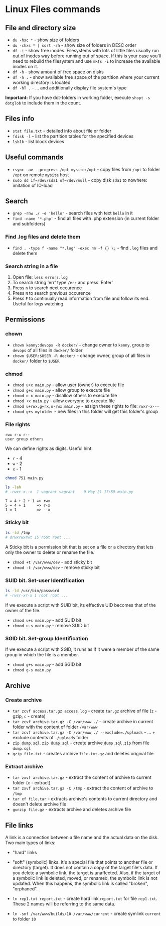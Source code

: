 # Linux Files commands

## File and directory size

- `du -hsc *` - show size of folders
- `du -chxs * | sort -rh` - show size of folders in DESC order
- `df -i` - show free inodes. Filesystems with lots of little files usually run out of inodes way before running out of space. If this is your case you'll need to rebuild the filesystem and use `mkfs -i` to increase the available inodes on it.
- `df -h` - show amount of free space on disks
- `df -h .` - show available free space of the partition where your current working directory is located
- `df -hT .` - ... and additionally display file system's type

**Important:** If you have dot-folders in working folder, execute `shopt -s dotglob` to include them in the count.

## Files info

- `stat file.txt` - detailed info about file or folder
- `fdisk -l` - list the partition tables for the specified devices
- `lsblk` - list block devices

## Useful commands

- `rsync -av --progress /opt mysite:/opt` - copy files from `/opt` to folder `/opt` on remote `mysite` host
- `sudo dd if=/dev/sda1 of=/dev/null` - copy disk `sda1` to nowhere: imitation of IO-load

## Search

- `grep -rnw ./ -e 'hello'` - search files with text `hello` in it
- `find -name '*.php'` - find all files with .php extension (in current folder and subfolders)

### Find .log files and delete them

- `find . -type f -name "*.log" -exec rm -f {} \;` - find `.log` files and delete them

### Search string in a file

1. Open file: `less errors.log`
2. To search string 'err' type `/err` and press 'Enter'
3. Press `n` to search next occurence
4. Press `N` to search previous occurence
5. Press `F` to continually read information from file and follow its end. Useful for logs watching.

## Permissions

### chown

- `chown kenny:devops -R docker/` - change owner to `kenny`, group to `devops` of all files in `docker/` folder
- `chown $USER:$USER -R docker/` - change owner, group of all files in `docker/` folder to `$USER`

### chmod

- `chmod u+x main.py` - allow user (owner) to execute file
- `chmod g+x main.py` - allow group to execute file
- `chmod o-x main.py` - disallow others to execute file
- `chmod +x main.py` - allow everyone to execute file 
- `chmod u+rwx,g+rx,o-rwx main.py` - assign these rights to file: `rwxr-x---`
- `chmod g+s myfolder` - new files in this folder will get this folder's group

### File rights

```
rwx r-x r--
user group others
```
We can define rights as digits. Useful hint:
- `r` - 4
- `w` - 2
- `x` - 1

```bash
chmod 751 main.py

ls -lah
# -rwxr-x--x  1 vagrant vagrant    9 May 21 17:59 main.py
```
```
7 = 4 + 2 + 1 => rwx
5 = 4 + 1     => r-x
1 = 1         => --x
```

### Sticky bit

```bash
ls -ld /tmp
# drwxrwxrwt 15 root root ...
```

A Sticky bi**t** is a permission bit that is set on a file or a directory that lets only the owner to delete or rename the file.

- `chmod +t /var/www/dev` - add sticky bit
- `chmod -t /var/www/dev` - remove sticky bit

### SUID bit. Set-user Identification

```bash
ls -ld /usr/bin/password
# -rwsr-xr-x 1 root root ...
```

If we execute a script with SUID bit, its effective UID becomes that of the owner of the file.
 
- `chmod u+s main.py` - add SUID bit
- `chmod u-s main.py` - remove SUID bit

### SGID bit. Set-group Identification

If we execute a script with SGID, it runs as if it were a member of the same group in which the file is a member.

- `chmod g+s main.py` - add SGID bit
- `chmod g-s main.py`

## Archive

### Create archive

- `tar zcvf access.tar.gz access.log` - create `tar.gz` archive of file (`z` - gzip, `c` - create)
- `tar zcvf archive.tar.gz -C /var/www ./` - create archive in current folder with the content of folder `/var/www`
- `tar zcvf archive.tar.gz -C /var/www ./ --exclude=./uploads` - ... + exclude contents of `./uploads` folder
- `zip dump.sql.zip dump.sql` - create archive `dump.sql.zip` from file `dump.sql`
- `gzip file.txt` - creates archive `file.txt.gz` and deletes original file

### Extract archive

- `tar zxvf archive.tar.gz` - extract the content of archive to current folder (`x` - extract)
- `tar zxvf archive.tar.gz -C /tmp` - extract the content of archive to `/tmp`
- `tar xf file.tar` - extracts archive's contents to current directory and doesn't delete archive file
- `gunzip file.gz` - extracts archive and deletes archive file

## File links

A link is a connection between a file name and the actual data on the disk. Two main types of links: 
- "hard" links
- "soft" (symbolic) links. It's a special file that points to another file or directory (target). It does not contain a copy of the target file's data. If you delete a symbolic link, the target is unaffected. Also, if the target of a symbolic link is deleted, moved, or renamed, the symbolic link is not updated. When this happens, the symbolic link is called "broken", "orphaned".

- `ln rep1.txt report.txt` - create hard link `report.txt` for file `rep1.txt`. These 2 names will be referring to the same data.
- `ln -snf /var/www/builds/10 /var/www/current` - create symlink `current` to folder `10`
